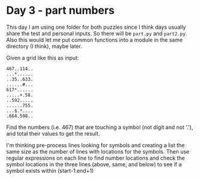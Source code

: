 # Day 3 - part numbers

This day I am using one folder for both puzzles since I think days usually
share the test and personal inputs.   So there will be `part.py` and `part2.py`.
Also this would let me put common functions into a module in the same
directory (I think), maybe later.

Given a grid like this as input:

```
467..114..
...*......
..35..633.
......#...
617*......
.....+.58.
..592.....
......755.
...$.*....
.664.598..
```

Find the numbers (i.e. 467) that are touching a symbol (not digit and not '.'),
and total their values to get the result.

I'm thinking pre-process lines looking for symbols and creating a list the
same size as the number of lines with locations for the symbols.   Then
use regular expressions on each line to find number locations and
check the symbol locations in the three lines (above, same, and below) to
see if a symbol exists within (start-1:end+1)
